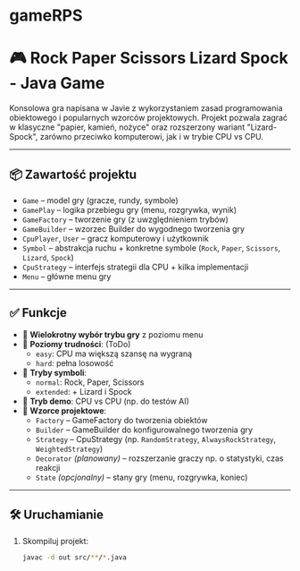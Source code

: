 # gameRPS

# 🎮 Rock Paper Scissors Lizard Spock - Java Game



Konsolowa gra napisana w Javie z wykorzystaniem zasad programowania obiektowego i popularnych wzorców projektowych. Projekt pozwala zagrać w klasyczne "papier, kamień, nożyce" oraz rozszerzony wariant "Lizard-Spock", zarówno przeciwko komputerowi, jak i w trybie CPU vs CPU.

---

## 📦 Zawartość projektu

- `Game` – model gry (gracze, rundy, symbole)
- `GamePlay` – logika przebiegu gry (menu, rozgrywka, wynik)
- `GameFactory` – tworzenie gry (z uwzględnieniem trybów)
- `GameBuilder` – wzorzec Builder do wygodnego tworzenia gry
- `CpuPlayer`, `User` – gracz komputerowy i użytkownik
- `Symbol` – abstrakcja ruchu + konkretne symbole (`Rock`, `Paper`, `Scissors`, `Lizard`, `Spock`)
- `CpuStrategy` – interfejs strategii dla CPU + kilka implementacji
- `Menu` – główne menu gry

---

## ✅ Funkcje

- 🔁 **Wielokrotny wybór trybu gry** z poziomu menu
- 🧠 **Poziomy trudności**: (ToDo)
    - `easy`: CPU ma większą szansę na wygraną
    - `hard`: pełna losowość
- 🎲 **Tryby symboli**:
    - `normal`: Rock, Paper, Scissors
    - `extended`: + Lizard i Spock
- 🤖 **Tryb demo**: CPU vs CPU (np. do testów AI)
- 🧩 **Wzorce projektowe**:
    - `Factory` – GameFactory do tworzenia obiektów
    - `Builder` – GameBuilder do konfigurowalnego tworzenia gry
    - `Strategy` – CpuStrategy (np. `RandomStrategy`, `AlwaysRockStrategy`, `WeightedStrategy`)
    - `Decorator` *(planowany)* – rozszerzanie graczy np. o statystyki, czas reakcji
    - `State` *(opcjonalny)* – stany gry (menu, rozgrywka, koniec)

---

## 🛠️ Uruchamianie

1. Skompiluj projekt:
   ```bash
   javac -d out src/**/*.java
